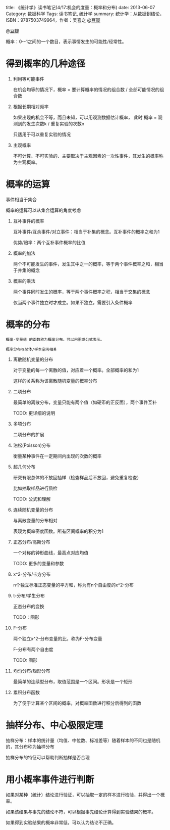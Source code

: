 title: 《统计学》读书笔记(4/17:机会的度量：概率和分布)
date: 2013-06-07
Category: 数据科学
Tags: 读书笔记, 统计学
summary: 统计学：从数据到结论，ISBN：9787503749964，作者：吴喜之 @[豆瓣](http://book.douban.com/subject/2193810/)


@[豆瓣](http://book.douban.com/subject/2193810/)

概率：0--1之间的一个数目，表示事情发生的可能性/经常性。


# 得到概率的几种途径

1. 利用等可能事件

   在机会均等的情况下，概率 = 要计算概率的情况的组合数 / 全部可能情况的组合数

2. 根据长期相对频率

   如果出现的机会不等，而且未知，可以用观测数据估计概率， 此时 概率 = 观测到的发生次数k / 重复实验的次数n

   只适用于可以重复实验的情况

3. 主观概率

   不可计算、不可实验的、主要取决于主观因素的一次性事件，其发生的概率称为主观概率。


# 概率的运算

事件相当于集合

概率的运算可以从集合运算的角度考虑

1. 互补事件的概率

   互补事件/互余事件/对立事件：相当于补集的概念。互补事件的概率之和为1

   优势/赔率：两个互补事件概率的比值

2. 概率的加法

   两个不可能发生的事件，发生其中之一的概率，等于两个事件概率之和，相当于并集的概念

3. 概率的乘法

	两个事件同时发生的概率，等于两个事件概率之积，相当于交集的概念

	仅当两个事件独立时才成立。如果不独立，需要引入条件概率

# 概率的分布

	概率-变量值 的函数称为概率分布。可以用图或公式表示。

	概率分布与总体/样本空间相关

1. 离散随机变量的分布

   对于变量的每一个离散的值，对应着一个概率。全部概率的和为1

   这样的关系称为该离散随机变量的概率分布

2. 二项分布

   最简单的离散分布，变量只能有两个值（如硬币的正反面），两个事件互补

   TODO: 更详细的说明

3. 多项分布

   二项分布的扩展

4. 泊松(Poisson)分布

   衡量某种事件在一定期间内出现的次数的概率

5. 超几何分布

   研究有限总体的不放回抽样（检查样品后不放回，避免重复检查）

   比如抽取样品进行质检

   TODO: 公式和理解

6. 连续随机变量的分布

   与离散变量的分布相对

   表现为概率密度函数。所有区间概率的积分为1

7. 正态分布/高斯分布

   一个对称的钟形曲线，最高点对应均值

   TODO: 更多的变量和参数

8. x^2-分布/卡方分布

   n个独立标准正态变量的平方和，称为有n个自由度的x^2-分布

9. t-分布/学生分布

   正态分布的变换

   TODO：图形

10. F-分布

    两个独立x^2-分布变量的比，称为F-分布变量

    F-分布有两个自由度

    TODO: 图形


11. 均匀分布/矩形分布

    最简单的连续型分布，取值范围是一个区间。形状是一个矩形


12. 累积分布函数

    为了便于计算某个区间的概率，对概率函数进行积分后得到的函数




# 抽样分布、中心极限定理

  抽样分布：样本的统计量（均值、中位数、标准差等）随着样本的不同也是随机的，其分布称为抽样分布

  抽样分布的特征可以帮助判断抽样是否合理



# 用小概率事件进行判断

  如果对某种（统计）结论进行验证，可以抽取一定的样本进行检验，并得出一个概率。

  如果该结果与事先的结论不符，可以根据事先结论计算得到实验结果的概率。

  如果得到实验结果的概率非常低，可以认为结论不正确。

